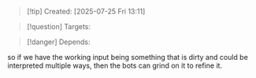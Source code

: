 
>[!tip] Created: [2025-07-25 Fri 13:11]

>[!question] Targets: 

>[!danger] Depends: 

so if we have the working input being something that is dirty and could be interpreted multiple ways, then the bots can grind on it to refine it.

